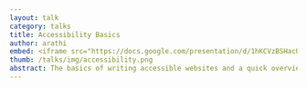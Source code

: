 ```yaml
---
layout: talk
category: talks
title: Accessibility Basics
author: arathi
embed: <iframe src="https://docs.google.com/presentation/d/1hKCVzBSHacUH_SaoljmfIHMrWoT5QTsOlCGUNAl9STM/embed?start=false&loop=false&delayms=3000" frameborder="0" width="100%" height="100%" allowfullscreen="true" mozallowfullscreen="true" webkitallowfullscreen="true"></iframe>
thumb: /talks/img/accessibility.png
abstract: The basics of writing accessible websites and a quick overview of ARIA
---
```


